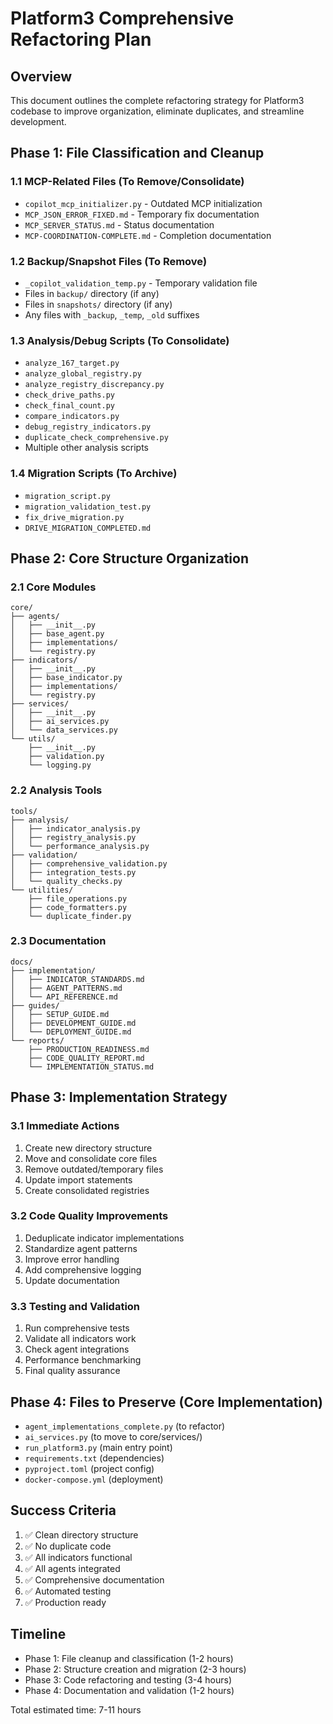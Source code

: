 # Platform3 Comprehensive Refactoring Plan

## Overview
This document outlines the complete refactoring strategy for Platform3 codebase to improve organization, eliminate duplicates, and streamline development.

## Phase 1: File Classification and Cleanup

### 1.1 MCP-Related Files (To Remove/Consolidate)
- `copilot_mcp_initializer.py` - Outdated MCP initialization
- `MCP_JSON_ERROR_FIXED.md` - Temporary fix documentation
- `MCP_SERVER_STATUS.md` - Status documentation
- `MCP-COORDINATION-COMPLETE.md` - Completion documentation

### 1.2 Backup/Snapshot Files (To Remove)
- `_copilot_validation_temp.py` - Temporary validation file
- Files in `backup/` directory (if any)
- Files in `snapshots/` directory (if any)
- Any files with `_backup`, `_temp`, `_old` suffixes

### 1.3 Analysis/Debug Scripts (To Consolidate)
- `analyze_167_target.py`
- `analyze_global_registry.py`
- `analyze_registry_discrepancy.py`
- `check_drive_paths.py`
- `check_final_count.py`
- `compare_indicators.py`
- `debug_registry_indicators.py`
- `duplicate_check_comprehensive.py`
- Multiple other analysis scripts

### 1.4 Migration Scripts (To Archive)
- `migration_script.py`
- `migration_validation_test.py`
- `fix_drive_migration.py`
- `DRIVE_MIGRATION_COMPLETED.md`

## Phase 2: Core Structure Organization

### 2.1 Core Modules
```
core/
├── agents/
│   ├── __init__.py
│   ├── base_agent.py
│   ├── implementations/
│   └── registry.py
├── indicators/
│   ├── __init__.py
│   ├── base_indicator.py
│   ├── implementations/
│   └── registry.py
├── services/
│   ├── __init__.py
│   ├── ai_services.py
│   └── data_services.py
└── utils/
    ├── __init__.py
    ├── validation.py
    └── logging.py
```

### 2.2 Analysis Tools
```
tools/
├── analysis/
│   ├── indicator_analysis.py
│   ├── registry_analysis.py
│   └── performance_analysis.py
├── validation/
│   ├── comprehensive_validation.py
│   ├── integration_tests.py
│   └── quality_checks.py
└── utilities/
    ├── file_operations.py
    ├── code_formatters.py
    └── duplicate_finder.py
```

### 2.3 Documentation
```
docs/
├── implementation/
│   ├── INDICATOR_STANDARDS.md
│   ├── AGENT_PATTERNS.md
│   └── API_REFERENCE.md
├── guides/
│   ├── SETUP_GUIDE.md
│   ├── DEVELOPMENT_GUIDE.md
│   └── DEPLOYMENT_GUIDE.md
└── reports/
    ├── PRODUCTION_READINESS.md
    ├── CODE_QUALITY_REPORT.md
    └── IMPLEMENTATION_STATUS.md
```

## Phase 3: Implementation Strategy

### 3.1 Immediate Actions
1. Create new directory structure
2. Move and consolidate core files
3. Remove outdated/temporary files
4. Update import statements
5. Create consolidated registries

### 3.2 Code Quality Improvements
1. Deduplicate indicator implementations
2. Standardize agent patterns
3. Improve error handling
4. Add comprehensive logging
5. Update documentation

### 3.3 Testing and Validation
1. Run comprehensive tests
2. Validate all indicators work
3. Check agent integrations
4. Performance benchmarking
5. Final quality assurance

## Phase 4: Files to Preserve (Core Implementation)
- `agent_implementations_complete.py` (to refactor)
- `ai_services.py` (to move to core/services/)
- `run_platform3.py` (main entry point)
- `requirements.txt` (dependencies)
- `pyproject.toml` (project config)
- `docker-compose.yml` (deployment)

## Success Criteria
1. ✅ Clean directory structure
2. ✅ No duplicate code
3. ✅ All indicators functional
4. ✅ All agents integrated
5. ✅ Comprehensive documentation
6. ✅ Automated testing
7. ✅ Production ready

## Timeline
- Phase 1: File cleanup and classification (1-2 hours)
- Phase 2: Structure creation and migration (2-3 hours)
- Phase 3: Code refactoring and testing (3-4 hours)
- Phase 4: Documentation and validation (1-2 hours)

Total estimated time: 7-11 hours